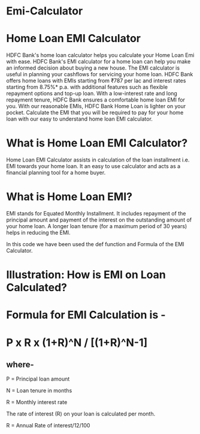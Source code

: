 # Emi-Calculator

# Home Loan EMI Calculator
HDFC Bank's home loan calculator helps you calculate your Home Loan Emi with ease. HDFC Bank's EMI calculator for a home loan can help you make an informed decision about buying a new house. The EMI calculator is useful in planning your cashflows for servicing your home loan. HDFC Bank offers home loans with EMIs starting from ₹787 per lac and interest rates starting from 8.75%* p.a. with additional features such as flexible repayment options and top-up loan. With a low-interest rate and long repayment tenure, HDFC Bank ensures a comfortable home loan EMI for you. With our reasonable EMIs, HDFC Bank Home Loan is lighter on your pocket. Calculate the EMI that you will be required to pay for your home loan with our easy to understand home loan EMI calculator.

# What is Home Loan EMI Calculator?
Home Loan EMI Calculator assists in calculation of the loan installment i.e. EMI towards your home loan. It an easy to use calculator and acts as a financial planning tool for a home buyer.

# What is Home Loan EMI?
EMI stands for Equated Monthly Installment. It includes repayment of the principal amount and payment of the interest on the outstanding amount of your home loan. A longer loan tenure (for a maximum period of 30 years) helps in reducing the EMI.

In this code  we have been used the def function and Formula of the EMI  Calculator.

# Illustration: How is EMI on Loan Calculated?
# Formula for EMI Calculation is -

# P x R x (1+R)^N / [(1+R)^N-1] 
## where-

P = Principal loan amount

N = Loan tenure in months

R = Monthly interest rate

The rate of interest (R) on your loan is calculated per month.

R = Annual Rate of interest/12/100
